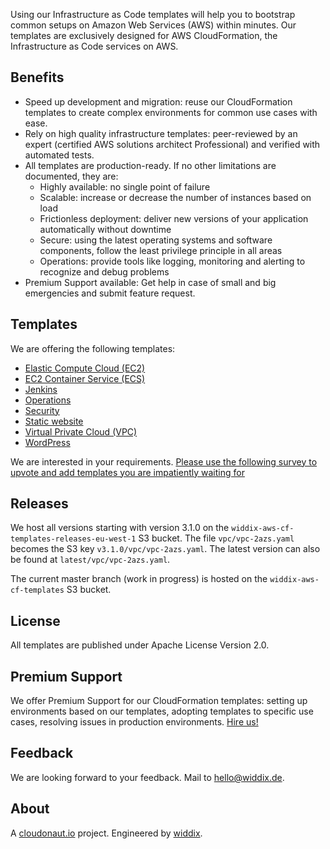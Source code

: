 Using our Infrastructure as Code templates will help you to bootstrap common setups on Amazon Web Services (AWS) within minutes. Our templates are exclusively designed for AWS CloudFormation, the Infrastructure as Code services on AWS.

## Benefits
* Speed up development and migration: reuse our CloudFormation templates to create complex environments for common use cases with ease.
* Rely on high quality infrastructure templates: peer-reviewed by an expert (certified AWS solutions architect Professional) and verified with automated tests.
* All templates are production-ready. If no other limitations are documented, they are:
  * Highly available: no single point of failure
  * Scalable: increase or decrease the number of instances based on load
  * Frictionless deployment: deliver new versions of your application automatically without downtime
  * Secure: using the latest operating systems and software components, follow the least privilege principle in all areas
  * Operations: provide tools like logging, monitoring and alerting to recognize and debug problems
* Premium Support available: Get help in case of small and big emergencies and submit feature request.

## Templates
We are offering the following templates:

* [Elastic Compute Cloud (EC2)](./ec2/)
* [EC2 Container Service (ECS)](./ecs/)
* [Jenkins ](./jenkins/)
* [Operations](./operations/)
* [Security](./security/)
* [Static website](./static-website/)
* [Virtual Private Cloud (VPC)](./vpc/)
* [WordPress](./wordpress/)

We are interested in your requirements. [Please use the following survey to upvote and add templates you are impatiently waiting for](https://docs.google.com/forms/d/e/1FAIpQLSerhIuMuCWrHai639FoUOt8ffmMqWr0PWzLhCn3VN29VUi8TA/viewform?usp=send_form)

## Releases
We host all versions starting with version 3.1.0 on the `widdix-aws-cf-templates-releases-eu-west-1` S3 bucket.
The file `vpc/vpc-2azs.yaml` becomes the S3 key `v3.1.0/vpc/vpc-2azs.yaml`.
The latest version can also be found at `latest/vpc/vpc-2azs.yaml`.

The current master branch (work in progress) is hosted on the `widdix-aws-cf-templates` S3 bucket.

## License
All templates are published under Apache License Version 2.0.

## Premium Support
We offer Premium Support for our CloudFormation templates: setting up environments based on our templates, adopting templates to specific use cases, resolving issues in production environments. [Hire us!](https://widdix.net/)

## Feedback
We are looking forward to your feedback. Mail to [hello@widdix.de](mailto:hello@widdix.de).

## About
A [cloudonaut.io](https://cloudonaut.io/templates-for-aws-cloudformation/) project. Engineered by [widdix](https://widdix.net).
